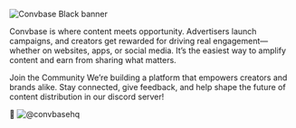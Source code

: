 ![Convbase Black banner](https://raw.githubusercontent.com/convbase/.github/main/convabase-banner.gif)

Convbase is where content meets opportunity. Advertisers launch campaigns, and creators get rewarded for driving real engagement—whether on websites, apps, or social media. It’s the easiest way to amplify content and earn from sharing what matters.

Join the Community
We’re building a platform that empowers creators and brands alike. Stay connected, give feedback, and help shape the future of content distribution in our discord server!

👋 ![@convbasehq](https://x.com/convbasehq)
